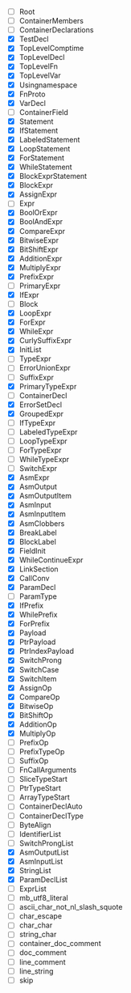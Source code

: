 - [ ] Root
- [ ] ContainerMembers
- [ ] ContainerDeclarations
- [x] TestDecl
- [x] TopLevelComptime
- [x] TopLevelDecl
- [x] TopLevelFn
- [x] TopLevelVar
- [x] Usingnamespace
- [x] FnProto
- [x] VarDecl
- [ ] ContainerField
- [x] Statement
- [x] IfStatement
- [x] LabeledStatement
- [x] LoopStatement
- [x] ForStatement
- [x] WhileStatement
- [x] BlockExprStatement
- [x] BlockExpr
- [x] AssignExpr
- [ ] Expr
- [x] BoolOrExpr
- [x] BoolAndExpr
- [x] CompareExpr
- [x] BitwiseExpr
- [x] BitShiftExpr
- [x] AdditionExpr
- [x] MultiplyExpr
- [x] PrefixExpr
- [ ] PrimaryExpr
- [x] IfExpr
- [ ] Block
- [x] LoopExpr
- [x] ForExpr
- [x] WhileExpr
- [x] CurlySuffixExpr
- [x] InitList
- [ ] TypeExpr
- [ ] ErrorUnionExpr
- [ ] SuffixExpr
- [X] PrimaryTypeExpr
- [ ] ContainerDecl
- [X] ErrorSetDecl
- [X] GroupedExpr
- [ ] IfTypeExpr
- [ ] LabeledTypeExpr
- [ ] LoopTypeExpr
- [ ] ForTypeExpr
- [ ] WhileTypeExpr
- [ ] SwitchExpr
- [x] AsmExpr
- [x] AsmOutput
- [x] AsmOutputItem
- [x] AsmInput
- [x] AsmInputItem
- [x] AsmClobbers
- [x] BreakLabel
- [x] BlockLabel
- [x] FieldInit
- [x] WhileContinueExpr
- [x] LinkSection
- [x] CallConv
- [X] ParamDecl
- [ ] ParamType
- [x] IfPrefix
- [x] WhilePrefix
- [x] ForPrefix
- [x] Payload
- [x] PtrPayload
- [x] PtrIndexPayload
- [x] SwitchProng
- [x] SwitchCase
- [x] SwitchItem
- [x] AssignOp
- [x] CompareOp
- [x] BitwiseOp
- [x] BitShiftOp
- [x] AdditionOp
- [x] MultiplyOp
- [ ] PrefixOp
- [ ] PrefixTypeOp
- [ ] SuffixOp
- [ ] FnCallArguments
- [ ] SliceTypeStart
- [ ] PtrTypeStart
- [ ] ArrayTypeStart
- [ ] ContainerDeclAuto
- [ ] ContainerDeclType
- [ ] ByteAlign
- [ ] IdentifierList
- [ ] SwitchProngList
- [x] AsmOutputList
- [x] AsmInputList
- [x] StringList
- [X] ParamDeclList
- [ ] ExprList
- [ ] mb_utf8_literal
- [ ] ascii_char_not_nl_slash_squote
- [ ] char_escape
- [ ] char_char
- [ ] string_char
- [ ] container_doc_comment
- [ ] doc_comment
- [ ] line_comment
- [ ] line_string
- [ ] skip